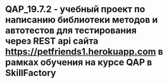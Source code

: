 # QAP_19.7.2 - учебный проект по написанию библиотеки методов и автотестов для тестирования через REST api сайта https://petfriends1.herokuapp.com в рамках обучения на курсе QAP в SkillFactory
